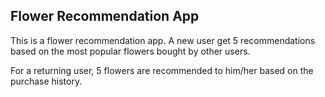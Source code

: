 ## Flower Recommendation App

This is a flower recommendation app. A new user get 5 recommendations based on the most popular flowers bought by other users.

For a returning user, 5 flowers are recommended to him/her based on the purchase history.
